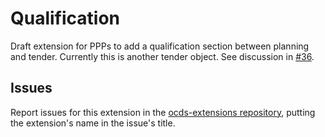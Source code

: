 # Qualification

Draft extension for PPPs to add a qualification section between planning and tender. Currently this is another tender object. See discussion in [#36](https://github.com/open-contracting/public-private-partnerships/issues/36).

## Issues

Report issues for this extension in the [ocds-extensions repository](https://github.com/open-contracting/ocds-extensions/issues), putting the extension's name in the issue's title.
